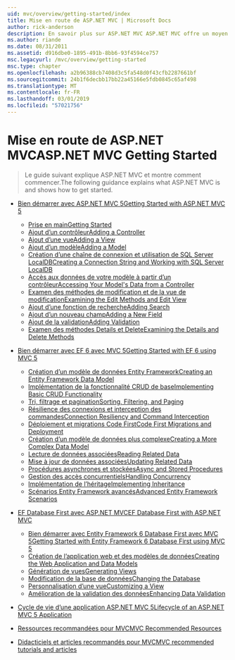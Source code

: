 ```yaml
---
uid: mvc/overview/getting-started/index
title: Mise en route de ASP.NET MVC | Microsoft Docs
author: rick-anderson
description: En savoir plus sur ASP.NET MVC ASP.NET MVC offre un moyen puissant, basé sur des modèles pour créer des sites Web dynamiques qui permettent une séparation claire des préoccupations et ce g...
ms.author: riande
ms.date: 08/31/2011
ms.assetid: d916dbe0-1895-491b-8bb6-93f4594ce757
msc.legacyurl: /mvc/overview/getting-started
msc.type: chapter
ms.openlocfilehash: a2b96388cb7408d3c5fa548d0f43cfb2287661bf
ms.sourcegitcommit: 24b1f6decbb17bb22a45166e5fdb0845c65af498
ms.translationtype: MT
ms.contentlocale: fr-FR
ms.lasthandoff: 03/01/2019
ms.locfileid: "57021756"
---
```

<a name="aspnet-mvc-getting-started"></a><span data-ttu-id="b10ed-103">Mise en route de ASP.NET MVC</span><span class="sxs-lookup"><span data-stu-id="b10ed-103">ASP.NET MVC Getting Started</span></span>
====================
> <span data-ttu-id="b10ed-104">Le guide suivant explique ASP.NET MVC et montre comment commencer.</span><span class="sxs-lookup"><span data-stu-id="b10ed-104">The following guidance explains what ASP.NET MVC is and shows how to get started.</span></span>


- [<span data-ttu-id="b10ed-105">Bien démarrer avec ASP.NET MVC 5</span><span class="sxs-lookup"><span data-stu-id="b10ed-105">Getting Started with ASP.NET MVC 5</span></span>](introduction/index.md)

    - [<span data-ttu-id="b10ed-106">Prise en main</span><span class="sxs-lookup"><span data-stu-id="b10ed-106">Getting Started</span></span>](introduction/getting-started.md)
    - [<span data-ttu-id="b10ed-107">Ajout d’un contrôleur</span><span class="sxs-lookup"><span data-stu-id="b10ed-107">Adding a Controller</span></span>](introduction/adding-a-controller.md)
    - [<span data-ttu-id="b10ed-108">Ajout d’une vue</span><span class="sxs-lookup"><span data-stu-id="b10ed-108">Adding a View</span></span>](introduction/adding-a-view.md)
    - [<span data-ttu-id="b10ed-109">Ajout d’un modèle</span><span class="sxs-lookup"><span data-stu-id="b10ed-109">Adding a Model</span></span>](introduction/adding-a-model.md)
    - [<span data-ttu-id="b10ed-110">Création d’une chaîne de connexion et utilisation de SQL Server LocalDB</span><span class="sxs-lookup"><span data-stu-id="b10ed-110">Creating a Connection String and Working with SQL Server LocalDB</span></span>](introduction/creating-a-connection-string.md)
    - [<span data-ttu-id="b10ed-111">Accès aux données de votre modèle à partir d’un contrôleur</span><span class="sxs-lookup"><span data-stu-id="b10ed-111">Accessing Your Model's Data from a Controller</span></span>](introduction/accessing-your-models-data-from-a-controller.md)
    - [<span data-ttu-id="b10ed-112">Examen des méthodes de modification et de la vue de modification</span><span class="sxs-lookup"><span data-stu-id="b10ed-112">Examining the Edit Methods and Edit View</span></span>](introduction/examining-the-edit-methods-and-edit-view.md)
    - [<span data-ttu-id="b10ed-113">Ajout d’une fonction de recherche</span><span class="sxs-lookup"><span data-stu-id="b10ed-113">Adding Search</span></span>](introduction/adding-search.md)
    - [<span data-ttu-id="b10ed-114">Ajout d’un nouveau champ</span><span class="sxs-lookup"><span data-stu-id="b10ed-114">Adding a New Field</span></span>](introduction/adding-a-new-field.md)
    - [<span data-ttu-id="b10ed-115">Ajout de la validation</span><span class="sxs-lookup"><span data-stu-id="b10ed-115">Adding Validation</span></span>](introduction/adding-validation.md)
    - [<span data-ttu-id="b10ed-116">Examen des méthodes Details et Delete</span><span class="sxs-lookup"><span data-stu-id="b10ed-116">Examining the Details and Delete Methods</span></span>](introduction/examining-the-details-and-delete-methods.md)
- [<span data-ttu-id="b10ed-117">Bien démarrer avec EF 6 avec MVC 5</span><span class="sxs-lookup"><span data-stu-id="b10ed-117">Getting Started with EF 6 using MVC 5</span></span>](getting-started-with-ef-using-mvc/index.md)

    - [<span data-ttu-id="b10ed-118">Création d’un modèle de données Entity Framework</span><span class="sxs-lookup"><span data-stu-id="b10ed-118">Creating an Entity Framework Data Model</span></span>](getting-started-with-ef-using-mvc/creating-an-entity-framework-data-model-for-an-asp-net-mvc-application.md)
    - [<span data-ttu-id="b10ed-119">Implémentation de la fonctionnalité CRUD de base</span><span class="sxs-lookup"><span data-stu-id="b10ed-119">Implementing Basic CRUD Functionality</span></span>](getting-started-with-ef-using-mvc/implementing-basic-crud-functionality-with-the-entity-framework-in-asp-net-mvc-application.md)
    - [<span data-ttu-id="b10ed-120">Tri, filtrage et pagination</span><span class="sxs-lookup"><span data-stu-id="b10ed-120">Sorting, Filtering, and Paging</span></span>](getting-started-with-ef-using-mvc/sorting-filtering-and-paging-with-the-entity-framework-in-an-asp-net-mvc-application.md)
    - [<span data-ttu-id="b10ed-121">Résilience des connexions et interception des commandes</span><span class="sxs-lookup"><span data-stu-id="b10ed-121">Connection Resiliency and Command Interception</span></span>](getting-started-with-ef-using-mvc/connection-resiliency-and-command-interception-with-the-entity-framework-in-an-asp-net-mvc-application.md)
    - [<span data-ttu-id="b10ed-122">Déploiement et migrations Code First</span><span class="sxs-lookup"><span data-stu-id="b10ed-122">Code First Migrations and Deployment</span></span>](getting-started-with-ef-using-mvc/migrations-and-deployment-with-the-entity-framework-in-an-asp-net-mvc-application.md)
    - [<span data-ttu-id="b10ed-123">Création d’un modèle de données plus complexe</span><span class="sxs-lookup"><span data-stu-id="b10ed-123">Creating a More Complex Data Model</span></span>](getting-started-with-ef-using-mvc/creating-a-more-complex-data-model-for-an-asp-net-mvc-application.md)
    - [<span data-ttu-id="b10ed-124">Lecture de données associées</span><span class="sxs-lookup"><span data-stu-id="b10ed-124">Reading Related Data</span></span>](getting-started-with-ef-using-mvc/reading-related-data-with-the-entity-framework-in-an-asp-net-mvc-application.md)
    - [<span data-ttu-id="b10ed-125">Mise à jour de données associées</span><span class="sxs-lookup"><span data-stu-id="b10ed-125">Updating Related Data</span></span>](getting-started-with-ef-using-mvc/updating-related-data-with-the-entity-framework-in-an-asp-net-mvc-application.md)
    - [<span data-ttu-id="b10ed-126">Procédures asynchrones et stockées</span><span class="sxs-lookup"><span data-stu-id="b10ed-126">Async and Stored Procedures</span></span>](getting-started-with-ef-using-mvc/async-and-stored-procedures-with-the-entity-framework-in-an-asp-net-mvc-application.md)
    - [<span data-ttu-id="b10ed-127">Gestion des accès concurrentiels</span><span class="sxs-lookup"><span data-stu-id="b10ed-127">Handling Concurrency</span></span>](getting-started-with-ef-using-mvc/handling-concurrency-with-the-entity-framework-in-an-asp-net-mvc-application.md)
    - [<span data-ttu-id="b10ed-128">Implémentation de l’héritage</span><span class="sxs-lookup"><span data-stu-id="b10ed-128">Implementing Inheritance</span></span>](getting-started-with-ef-using-mvc/implementing-inheritance-with-the-entity-framework-in-an-asp-net-mvc-application.md)
    - [<span data-ttu-id="b10ed-129">Scénarios Entity Framework avancés</span><span class="sxs-lookup"><span data-stu-id="b10ed-129">Advanced Entity Framework Scenarios</span></span>](getting-started-with-ef-using-mvc/advanced-entity-framework-scenarios-for-an-mvc-web-application.md)
- [<span data-ttu-id="b10ed-130">EF Database First avec ASP.NET MVC</span><span class="sxs-lookup"><span data-stu-id="b10ed-130">EF Database First with ASP.NET MVC</span></span>](database-first-development/index.md)

    - [<span data-ttu-id="b10ed-131">Bien démarrer avec Entity Framework 6 Database First avec MVC 5</span><span class="sxs-lookup"><span data-stu-id="b10ed-131">Getting Started with Entity Framework 6 Database First using MVC 5</span></span>](database-first-development/setting-up-database.md)
    - [<span data-ttu-id="b10ed-132">Création de l’application web et des modèles de données</span><span class="sxs-lookup"><span data-stu-id="b10ed-132">Creating the Web Application and Data Models</span></span>](database-first-development/creating-the-web-application.md)
    - [<span data-ttu-id="b10ed-133">Génération de vues</span><span class="sxs-lookup"><span data-stu-id="b10ed-133">Generating Views</span></span>](database-first-development/generating-views.md)
    - [<span data-ttu-id="b10ed-134">Modification de la base de données</span><span class="sxs-lookup"><span data-stu-id="b10ed-134">Changing the Database</span></span>](database-first-development/changing-the-database.md)
    - [<span data-ttu-id="b10ed-135">Personnalisation d’une vue</span><span class="sxs-lookup"><span data-stu-id="b10ed-135">Customizing a View</span></span>](database-first-development/customizing-a-view.md)
    - [<span data-ttu-id="b10ed-136">Amélioration de la validation des données</span><span class="sxs-lookup"><span data-stu-id="b10ed-136">Enhancing Data Validation</span></span>](database-first-development/enhancing-data-validation.md)
- [<span data-ttu-id="b10ed-137">Cycle de vie d’une application ASP.NET MVC 5</span><span class="sxs-lookup"><span data-stu-id="b10ed-137">Lifecycle of an ASP.NET MVC 5 Application</span></span>](lifecycle-of-an-aspnet-mvc-5-application.md)
- [<span data-ttu-id="b10ed-138">Ressources recommandées pour MVC</span><span class="sxs-lookup"><span data-stu-id="b10ed-138">MVC Recommended Resources</span></span>](recommended-resources-for-mvc.md)
- [<span data-ttu-id="b10ed-139">Didacticiels et articles recommandés pour MVC</span><span class="sxs-lookup"><span data-stu-id="b10ed-139">MVC recommended tutorials and articles</span></span>](mvc-learning-sequence.md)
